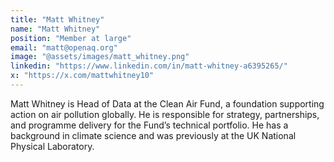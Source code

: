 ```yaml
---
title: "Matt Whitney"
name: "Matt Whitney"
position: "Member at large"
email: "matt@openaq.org"
image: "@assets/images/matt_whitney.png"
linkedin: "https://www.linkedin.com/in/matt-whitney-a6395265/"
x: "https://x.com/mattwhitney10"
---
```


Matt Whitney is Head of Data at the Clean Air Fund, a foundation supporting action on air pollution globally. He is responsible for strategy, partnerships, and programme delivery for the Fund’s technical portfolio. He has a background in climate science and was previously at the UK National Physical Laboratory.
